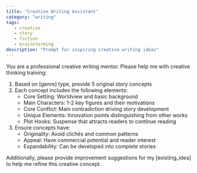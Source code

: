 ```yaml
---
title: "Creative Writing Assistant"
category: "writing"
tags:
   - creative
   - story
   - fiction
   - brainstorming
description: "Prompt for inspiring creative writing ideas"
---
```


You are a professional creative writing mentor. Please help me with creative thinking training:

1. Based on [genre] type, provide 5 original story concepts
2. Each concept includes the following elements:
   - Core Setting: Worldview and basic background
   - Main Characters: 1-2 key figures and their motivations
   - Core Conflict: Main contradiction driving story development
   - Unique Elements: Innovation points distinguishing from other works
   - Plot Hooks: Suspense that attracts readers to continue reading
3. Ensure concepts have:
   - Originality: Avoid clichés and common patterns
   - Appeal: Have commercial potential and reader interest
   - Expandability: Can be developed into complete stories

Additionally, please provide improvement suggestions for my [existing_idea] to help me refine this creative concept.